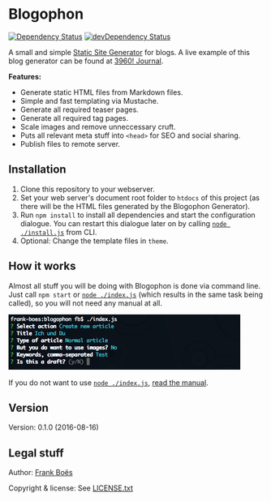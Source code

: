 Blogophon
=========

[![Dependency Status](https://david-dm.org/fboes/blogophon/status.svg)](https://david-dm.org/fboes/blogophon)
[![devDependency Status](https://david-dm.org/fboes/blogophon/dev-status.svg)](https://david-dm.org/fboes/blogophon?type=dev)

A small and simple [Static Site Generator](https://davidwalsh.name/introduction-static-site-generators) for blogs. A live example of this blog generator can be found at [3960! Journal](http://journal.3960.org).

**Features:**

* Generate static HTML files from Markdown files.
* Simple and fast templating via Mustache.
* Generate all required teaser pages.
* Generate all required tag pages.
* Scale images and remove unneccessary cruft.
* Puts all relevant meta stuff into `<head>` for SEO and social sharing.
* Publish files to remote server.

Installation
------------

1. Clone this repository to your webserver.
1. Set your web server's document root folder to `htdocs` of this project (as there will be the HTML files generated by the Blogophon Generator).
1. Run `npm install` to install all dependencies and start the configuration dialogue. You can restart this dialogue later on by calling [`node ./install.js`](install.js) from CLI.
1. Optional: Change the template files in `theme`.

How it works
------------

Almost all stuff you will be doing with Blogophon is done via command line. Just call `npm start` or [`node ./index.js`](index.js) (which results in the same task being called), so you will not need any manual at all.

![The main menu in action.](docs/example.png)

If you do not want to use [`node ./index.js`](index.js), [read the manual](docs/manual.md).

Version
-------

Version: 0.1.0 (2016-08-16)

Legal stuff
-----------

Author: [Frank Boës](http://3960.org)

Copyright & license: See [LICENSE.txt](LICENSE.txt)
